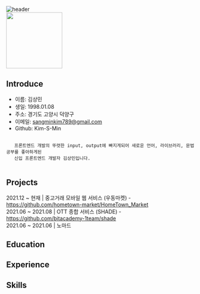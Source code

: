 ![header](https://capsule-render.vercel.app/api?type=wave&color=timeGradient&height=300&section=header&text=capsule%20render&fontSize=90)</br>
<img src="https://user-images.githubusercontent.com/79624406/150952276-57bbc9b6-3d56-4eef-bfe5-c6d31247e0e9.jpg" width="150"/>

## Introduce
+ 이름: 김상민
+ 생일: 1998.01.08
+ 주소: 경기도 고양시 덕양구
+ 이메일: sangminkim789@gmail.com
+ Github: Kim-S-Min
<pre>
<code>
   프론트엔드 개발의 뚜렷한 input, output에 빠지게되어 새로운 언어, 라이브러리, 문법 공부를 좋아하게된
   신입 프론트엔드 개발자 김상민입니다.
</code>
</pre>
## Projects
2021.12 ~ 현재 | 중고거래 모바일 웹 서비스 (우동마켓) - https://github.com/hometown-market/HomeTown_Market  
2021.06 ~ 2021.08 | OTT 종합 서비스 (SHADE) - https://github.com/bitacademy-1team/shade  
2021.06 ~ 2021.06 | 노마드 

## Education

## Experience

## Skills
